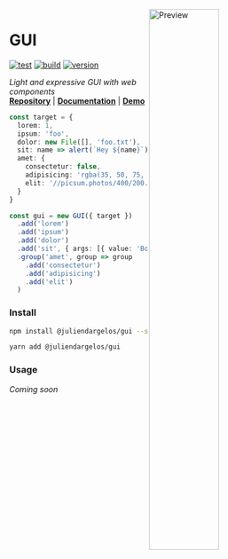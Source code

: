 <img alt="Preview" src="media/preview.png" align="right" width="50%">

# GUI

[![test](https://github.com/juliendargelos/gui/workflows/test/badge.svg?branch=master)](https://github.com/juliendargelos/gui/actions?workflow=test)
[![build](https://github.com/juliendargelos/gui/workflows/build/badge.svg?branch=master)](https://github.com/juliendargelos/gui/actions?workflow=build)
[![version](https://img.shields.io/github/package-json/v/juliendargelos/gui)](https://github.com/juliendargelos/gui)

*Light and expressive GUI with web components*<br>
**[Repository](https://github.com/juliendargelos/gui)** | **[Documentation](https://julien.gl/gui)** | **[Demo](https://julien.gl/gui/demo)**

```typescript
const target = {
  lorem: 1,
  ipsum: 'foo',
  dolor: new File([], 'foo.txt'),
  sit: name => alert(`Hey ${name}`),
  amet: {
    consectetur: false,
    adipisicing: 'rgba(35, 50, 75, 0.5)',
    elit: '//picsum.photos/400/200.jpg'
  }
}

const gui = new GUI({ target })
  .add('lorem')
  .add('ipsum')
  .add('dolor')
  .add('sit', { args: [{ value: 'Bob' }] })
  .group('amet', group => group
    .add('consectetur')
    .add('adipisicing')
    .add('elit')
  )
```

### Install

```bash
npm install @juliendargelos/gui --save
```

```bash
yarn add @juliendargelos/gui
```

### Usage

*Coming soon*
